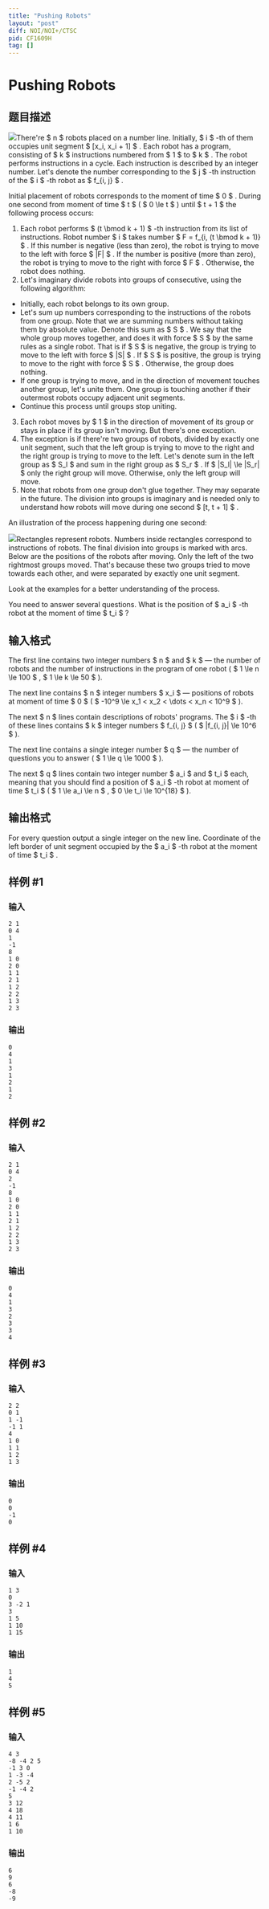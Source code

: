 ```yaml
---
title: "Pushing Robots"
layout: "post"
diff: NOI/NOI+/CTSC
pid: CF1609H
tag: []
---
```


# Pushing Robots

## 题目描述

![](https://cdn.luogu.com.cn/upload/vjudge_pic/CF1609H/04ac7181cccb46823e8610f15c05afd26e068045.png)There're $ n $ robots placed on a number line. Initially, $ i $ -th of them occupies unit segment $ [x_i, x_i + 1] $ . Each robot has a program, consisting of $ k $ instructions numbered from $ 1 $ to $ k $ . The robot performs instructions in a cycle. Each instruction is described by an integer number. Let's denote the number corresponding to the $ j $ -th instruction of the $ i $ -th robot as $ f_{i, j} $ .

Initial placement of robots corresponds to the moment of time $ 0 $ . During one second from moment of time $ t $ ( $ 0 \le t $ ) until $ t + 1 $ the following process occurs:

1. Each robot performs $ (t \bmod k + 1) $ -th instruction from its list of instructions. Robot number $ i $ takes number $ F = f_{i, (t \bmod k + 1)} $ . If this number is negative (less than zero), the robot is trying to move to the left with force $ |F| $ . If the number is positive (more than zero), the robot is trying to move to the right with force $ F $ . Otherwise, the robot does nothing.
2. Let's imaginary divide robots into groups of consecutive, using the following algorithm: 
  - Initially, each robot belongs to its own group.
  - Let's sum up numbers corresponding to the instructions of the robots from one group. Note that we are summing numbers without taking them by absolute value. Denote this sum as $ S $ . We say that the whole group moves together, and does it with force $ S $ by the same rules as a single robot. That is if $ S $ is negative, the group is trying to move to the left with force $ |S| $ . If $ S $ is positive, the group is trying to move to the right with force $ S $ . Otherwise, the group does nothing.
  - If one group is trying to move, and in the direction of movement touches another group, let's unite them. One group is touching another if their outermost robots occupy adjacent unit segments.
  - Continue this process until groups stop uniting.
3. Each robot moves by $ 1 $ in the direction of movement of its group or stays in place if its group isn't moving. But there's one exception.
4. The exception is if there're two groups of robots, divided by exactly one unit segment, such that the left group is trying to move to the right and the right group is trying to move to the left. Let's denote sum in the left group as $ S_l $ and sum in the right group as $ S_r $ . If $ |S_l| \le |S_r| $ only the right group will move. Otherwise, only the left group will move.
5. Note that robots from one group don't glue together. They may separate in the future. The division into groups is imaginary and is needed only to understand how robots will move during one second $ [t, t + 1] $ .

An illustration of the process happening during one second:

 ![](https://cdn.luogu.com.cn/upload/vjudge_pic/CF1609H/cb95e48126604e73cf264204ee4ba53c05326abc.png)Rectangles represent robots. Numbers inside rectangles correspond to instructions of robots. The final division into groups is marked with arcs. Below are the positions of the robots after moving. Only the left of the two rightmost groups moved. That's because these two groups tried to move towards each other, and were separated by exactly one unit segment.

Look at the examples for a better understanding of the process.

You need to answer several questions. What is the position of $ a_i $ -th robot at the moment of time $ t_i $ ?

## 输入格式

The first line contains two integer numbers $ n $ and $ k $ — the number of robots and the number of instructions in the program of one robot ( $ 1 \le n \le 100 $ , $ 1 \le k \le 50 $ ).

The next line contains $ n $ integer numbers $ x_i $ — positions of robots at moment of time $ 0 $ ( $ -10^9 \le x_1 < x_2 < \dots < x_n < 10^9 $ ).

The next $ n $ lines contain descriptions of robots' programs. The $ i $ -th of these lines contains $ k $ integer numbers $ f_{i, j} $ ( $ |f_{i, j}| \le 10^6 $ ).

The next line contains a single integer number $ q $ — the number of questions you to answer ( $ 1 \le q \le 1000 $ ).

The next $ q $ lines contain two integer number $ a_i $ and $ t_i $ each, meaning that you should find a position of $ a_i $ -th robot at moment of time $ t_i $ ( $ 1 \le a_i \le n $ , $ 0 \le t_i \le 10^{18} $ ).

## 输出格式

For every question output a single integer on the new line. Coordinate of the left border of unit segment occupied by the $ a_i $ -th robot at the moment of time $ t_i $ .

## 样例 #1

### 输入

```
2 1
0 4
1
-1
8
1 0
2 0
1 1
2 1
1 2
2 2
1 3
2 3
```

### 输出

```
0
4
1
3
1
2
1
2
```

## 样例 #2

### 输入

```
2 1
0 4
2
-1
8
1 0
2 0
1 1
2 1
1 2
2 2
1 3
2 3
```

### 输出

```
0
4
1
3
2
3
3
4
```

## 样例 #3

### 输入

```
2 2
0 1
1 -1
-1 1
4
1 0
1 1
1 2
1 3
```

### 输出

```
0
0
-1
0
```

## 样例 #4

### 输入

```
1 3
0
3 -2 1
3
1 5
1 10
1 15
```

### 输出

```
1
4
5
```

## 样例 #5

### 输入

```
4 3
-8 -4 2 5
-1 3 0
1 -3 -4
2 -5 2
-1 -4 2
5
3 12
4 18
4 11
1 6
1 10
```

### 输出

```
6
9
6
-8
-9
```

